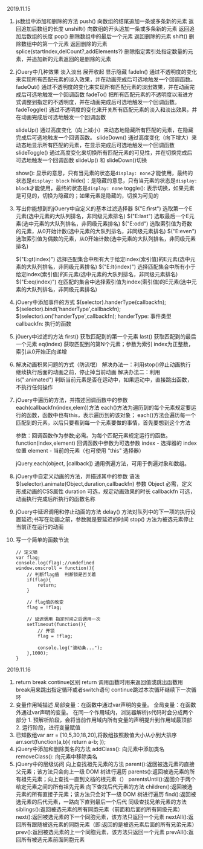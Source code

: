 2019.11.15
1. js数组中添加和删除的方法
    push() 向数组的结尾追加一条或多条新的元素  返回追加后数组的长度
    unshift() 向数组的开头追加一条或多条新的元素  返回追加后数组的长度
    pop()  删除数组中的最后一个元素  返回删除的元素
    shift() 删除数组中的第一个元素  返回删除的元素
    splice(startIndex,delCount?,addElements?)  删除指定索引处指定数量的元素，并追加新的元素返回的是删除的元素
2. jOuery中几种效果 淡入淡出 展开收起 显示隐藏
    fadeIn()  通过不透明度的变化来实现所有匹配元素的淡入效果，并在动画完成后可选地触发一个回调函数。
    fadeOut() 通过不透明度的变化来实现所有匹配元素的淡出效果，并在动画完成后可选地触发一个回调函数
    fadeTo()  把所有匹配元素的不透明度以渐进方式调整到指定的不透明度，并在动画完成后可选地触发一个回调函数。
    fadeToggle() 通过不透明度的变化来开关所有匹配元素的淡入和淡出效果，并在动画完成后可选地触发一个回调函数

    slideUp()    通过高度变化（向上减小）来动态地隐藏所有匹配的元素，在隐藏完成后可选地触发一个回调函数。
	slideDown()  通过高度变化（向下增大）来动态地显示所有匹配的元素，在显示完成后可选地触发一个回调函数
	slideToggle() 通过高度变化来切换所有匹配元素的可见性，并在切换完成后可选地触发一个回调函数  slideUp() 和 slideDown()切换

    show(): 显示的意思，只有当元素的状态是`display: none`才能使用，最终的状态是`display: block`
    hide()：是隐藏的意思，只有当元素的状态是`display: block`才能使用，最终的状态是`display: none`
    toggle(): 表示切换，如果元素是可见的，切换为隐藏的；如果元素是隐藏的，切换为可见的
3. 写出你能想到的jOuery中自定义的基本过滤选择器
    $("E:first") 选取第一个E元素(选中元素的大队列排名，非同级元素排名)
    $("E:last")  选取最后一个E元素(选中元素的大队列排名，非同级元素排名)
    $("E:odd")   选取索引值为奇数的元素，从0开始计数(选中元素的大队列排名，非同级元素排名)
    $("E:even")  选取索引值为偶数的元素，从0开始计数(选中元素的大队列排名，非同级元素排名)

    $("E:gt(index)") 选择匹配集合中所有大于给定index(索引值)的E元素(选中元素的大队列排名，非同级元素排名)
    $("E:lt(index)") 选择匹配集合中所有小于给定index(索引值)的E元素(选中元素的大队列排名，非同级元素排名)
    $("E:eq(index)") 在匹配的集合中选择索引值为index(索引值)的E元素(选中元素的大队列排名，非同级元素排名)
4. jOuery中添加事件的方式
    $(selector).handerType(callbackfn);
    $(selector).bind('handerType',callbackfn);
    $(selector).on('handerType',callbackfn);
    handerType: 事件类型
    callbackfn: 执行的函数
5. j0uery中过滤的方法
    first()  获取匹配到的第一个元素
    last()   获取匹配到的最后一个元素
    eq(index) 获取匹配到的第N个元素；参数为索引 index为正整数，索引从0开始正向递增
6. 解决动画积累问题的方式（防流氓）
    解决办法一：利用stop()停止动画执行
        继续执行后面的动画之前，停止掉当前动画
    解决办法二：利用 is(":animated")
        判断当前元素是否在运动中，如果运动中，直接跳出函数，不执行任何操作
7. jOuery中遍历的方法，并描述回调函数中的参数
    each(callbackfn(index,elem))方法
    each()方法为遍历到的每个元素规定要运行的函数，函数中也有this，表示遍历到的该对象；
    each()方法会遍历每一个匹配到的元素，以后只要看到每一个元素要做的事情，首先要想到这个方法

    参数：回调函数作为参数;必需。为每个匹配元素规定运行的函数。
         function(index,element)	回调函数中参数为可选参数
            index - 选择器的 index 位置
            element - 当前的元素（也可使用 "this" 选择器）

    jQuery.each(object, [callback])   通用例遍方法，可用于例遍对象和数组。
8. jOuery中自定义动画的方法，并描述其中的参数
    语法 $(selector).animate(Object,duration,callbackfn)
    参数 Object 必需，定义形成动画的CSS属性
        duration 可选，规定动画效果的时长
        callbackfn 可选，动画执行完成后所执行的函数名称
9. jOuery中延迟调用和停止动画的方法
    delay() 方法对队列中的下一项的执行设置延迟;书写在动画之前，参数就是要延迟的时间
    stop() 方法为被选元素停止当前正在运行的动画
10. 写一个简单的函数节流
    ```
    // 定义锁
    var flag;
    console.log(flag);//undefined
    window.onscroll = function(){
        // 判断flag值  判断锁是否关着
        if(flag){
            return;
        }

        // flag值的改变
        flag = !flag;

        // 延迟调用 指定时间之后调用一次
        setTimeout(function(){
            // 开锁
            flag = !flag;

            console.log("滚动条...");
        },1000);  
    }
    ```

2019.11.16
1. return break continue区别
    return 调用函数时用来返回值或跳出函数用
    break用来跳出指定循环或者switch语句
    continue跳过本次循环继续下一次循环
2. 变量作用域描述
    局部变量：在函数中通过var声明的变量。
    全局变量：在函数外通过var声明的变量。
    在同一个作用域内，浏览器解析js代码时会分成两个部分
        1. 预解析阶段，会将当前作用域内所有变量的声明提升到作用域最顶部
        2. 运行阶段，进行变量赋值
3. 已知数组var arr = [10,5,30,18,20],将数组按照数值大小从小到大排序
    arr.sort(function(a,b){
        return a-b;
    });
4. jQuery中添加和删除类名的方法
    addClass(): 向元素中添加类名
    removeClass(): 向元素中移除类名
5. jQuery中的层级访问
        向上查找祖先元素的方法
            parent():返回被选元素的直接父元素；该方法只会向上一级 DOM 树进行遍历
            parents():返回被选元素的所有祖先元素；向上查找一直到文档的根元素（<html>）
            parentsUntil():返回介于两个给定元素之间的所有祖先元素
        向下查找后代元素的方法
            children():返回被选元素的所有直接子元素；该方法只会对下一级 DOM 树进行遍历
            find():返回被选元素的后代元素，一路向下直到最后一个后代
        同级查找兄弟元素的方法
            siblings():返回被选元素的所有同胞元素（前面和后面的所有同级元素）
            next():返回被选元素的下一个同胞元素，该方法只返回一个元素
            nextAll():返回所有跟随被选元素的同胞元素（即:返回的是被选元素后面的所有兄弟元素）
            prev():返回被选元素的上一个同胞元素，该方法只返回一个元素
            prevAll():返回所有被选元素前面同胞元素
